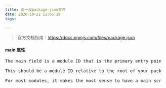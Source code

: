 ```yaml
---
title: 谈一谈package-json文件
date: 2020-10-22 11:06:19
tags:

---
```


> 官方文档指南：https://docs.npmjs.com/files/package.json


#### main 属性

<pre>
The main field is a module ID that is the primary entry point to your program. That is, if your package is named foo, and a user installs it, and then does require("foo"), then your main module’s exports object will be returned.

This should be a module ID relative to the root of your package folder.

For most modules, it makes the most sense to have a main script and often not much else.
</pre>
